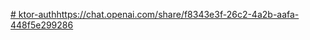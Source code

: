 [# ktor-auth](https://chat.openai.com/share/f8343e3f-26c2-4a2b-aafa-448f5e299286)https://chat.openai.com/share/f8343e3f-26c2-4a2b-aafa-448f5e299286
